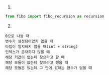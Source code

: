 1.

```python
from fibo import fibo_recursion as recursion
```



2.

```
0으로 나눌 때
변수가 설정되어있지 않을 때
타입이 일치하지 않을 때(int + string)
인덱스가 존재하지 않을 때
해당 키값이 없는데 찾으라고 할 때
해당 모듈이 없는데 찾으라고 했을 때
해당 모듈은 있는데 그 안에 원하는 함수가 없을 때
```

